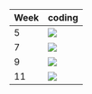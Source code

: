 | Week | coding |
| --- | --- |
| 5 |  ![](https://github.com/kmaooad/coding-19W05-Alexeev-Andrew/workflows/Grading/badge.svg) |
| 7 |  ![](https://github.com/kmaooad/coding-19W07-Alexeev-Andrew/workflows/Grading/badge.svg) |
| 9 |  ![](https://github.com/kmaooad/coding-19W09-Alexeev-Andrew/workflows/Grading/badge.svg) |
| 11 |  ![](https://github.com/kmaooad/coding-19W11-Alexeev-Andrew/workflows/Grading/badge.svg) |
